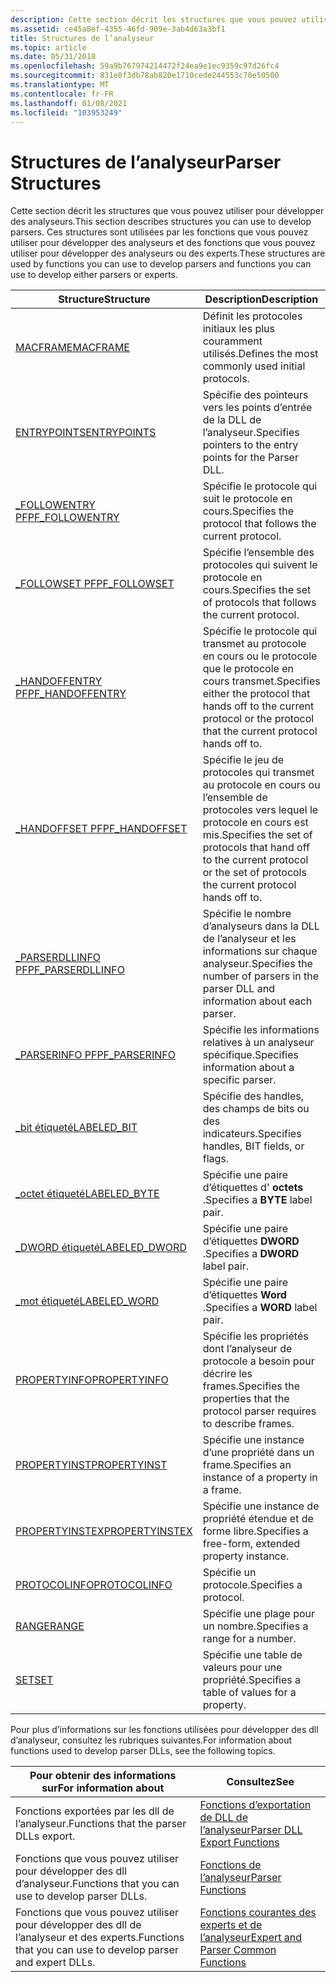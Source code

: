 ```yaml
---
description: Cette section décrit les structures que vous pouvez utiliser pour développer des analyseurs. Ces structures sont utilisées par les fonctions que vous pouvez utiliser pour développer des analyseurs et des fonctions que vous pouvez utiliser pour développer des analyseurs ou des experts.
ms.assetid: ce45a8ef-4355-46fd-909e-3ab4d63a3bf1
title: Structures de l’analyseur
ms.topic: article
ms.date: 05/31/2018
ms.openlocfilehash: 59a9b767974214472f24ea9e1ec9359c97d26fc4
ms.sourcegitcommit: 831e8f3db78ab820e1710cede244553c70e50500
ms.translationtype: MT
ms.contentlocale: fr-FR
ms.lasthandoff: 01/08/2021
ms.locfileid: "103953249"
---
```

# <a name="parser-structures"></a><span data-ttu-id="aad53-104">Structures de l’analyseur</span><span class="sxs-lookup"><span data-stu-id="aad53-104">Parser Structures</span></span>

<span data-ttu-id="aad53-105">Cette section décrit les structures que vous pouvez utiliser pour développer des analyseurs.</span><span class="sxs-lookup"><span data-stu-id="aad53-105">This section describes structures you can use to develop parsers.</span></span> <span data-ttu-id="aad53-106">Ces structures sont utilisées par les fonctions que vous pouvez utiliser pour développer des analyseurs et des fonctions que vous pouvez utiliser pour développer des analyseurs ou des experts.</span><span class="sxs-lookup"><span data-stu-id="aad53-106">These structures are used by functions you can use to develop parsers and functions you can use to develop either parsers or experts.</span></span>



| <span data-ttu-id="aad53-107">Structure</span><span class="sxs-lookup"><span data-stu-id="aad53-107">Structure</span></span>                                 | <span data-ttu-id="aad53-108">Description</span><span class="sxs-lookup"><span data-stu-id="aad53-108">Description</span></span>                                                                                                                     |
|-------------------------------------------|---------------------------------------------------------------------------------------------------------------------------------|
| [<span data-ttu-id="aad53-109">MACFRAME</span><span class="sxs-lookup"><span data-stu-id="aad53-109">MACFRAME</span></span>](macframe.md)                  | <span data-ttu-id="aad53-110">Définit les protocoles initiaux les plus couramment utilisés.</span><span class="sxs-lookup"><span data-stu-id="aad53-110">Defines the most commonly used initial protocols.</span></span>                                                                               |
| [<span data-ttu-id="aad53-111">ENTRYPOINTS</span><span class="sxs-lookup"><span data-stu-id="aad53-111">ENTRYPOINTS</span></span>](entrypoints.md)            | <span data-ttu-id="aad53-112">Spécifie des pointeurs vers les points d’entrée de la DLL de l’analyseur.</span><span class="sxs-lookup"><span data-stu-id="aad53-112">Specifies pointers to the entry points for the Parser DLL.</span></span>                                                                      |
| [<span data-ttu-id="aad53-113">\_FOLLOWENTRY PF</span><span class="sxs-lookup"><span data-stu-id="aad53-113">PF\_FOLLOWENTRY</span></span>](pf-followentry.md)     | <span data-ttu-id="aad53-114">Spécifie le protocole qui suit le protocole en cours.</span><span class="sxs-lookup"><span data-stu-id="aad53-114">Specifies the protocol that follows the current protocol.</span></span>                                                                       |
| [<span data-ttu-id="aad53-115">\_FOLLOWSET PF</span><span class="sxs-lookup"><span data-stu-id="aad53-115">PF\_FOLLOWSET</span></span>](pf-followset.md)         | <span data-ttu-id="aad53-116">Spécifie l’ensemble des protocoles qui suivent le protocole en cours.</span><span class="sxs-lookup"><span data-stu-id="aad53-116">Specifies the set of protocols that follows the current protocol.</span></span>                                                               |
| [<span data-ttu-id="aad53-117">\_HANDOFFENTRY PF</span><span class="sxs-lookup"><span data-stu-id="aad53-117">PF\_HANDOFFENTRY</span></span>](pf-handoffentry.md)   | <span data-ttu-id="aad53-118">Spécifie le protocole qui transmet au protocole en cours ou le protocole que le protocole en cours transmet.</span><span class="sxs-lookup"><span data-stu-id="aad53-118">Specifies either the protocol that hands off to the current protocol or the protocol that the current protocol hands off to.</span></span>    |
| [<span data-ttu-id="aad53-119">\_HANDOFFSET PF</span><span class="sxs-lookup"><span data-stu-id="aad53-119">PF\_HANDOFFSET</span></span>](pf-handoffset.md)       | <span data-ttu-id="aad53-120">Spécifie le jeu de protocoles qui transmet au protocole en cours ou l’ensemble de protocoles vers lequel le protocole en cours est mis.</span><span class="sxs-lookup"><span data-stu-id="aad53-120">Specifies the set of protocols that hand off to the current protocol or the set of protocols the current protocol hands off to.</span></span> |
| [<span data-ttu-id="aad53-121">\_PARSERDLLINFO PF</span><span class="sxs-lookup"><span data-stu-id="aad53-121">PF\_PARSERDLLINFO</span></span>](pf-parserdllinfo.md) | <span data-ttu-id="aad53-122">Spécifie le nombre d’analyseurs dans la DLL de l’analyseur et les informations sur chaque analyseur.</span><span class="sxs-lookup"><span data-stu-id="aad53-122">Specifies the number of parsers in the parser DLL and information about each parser.</span></span>                                            |
| [<span data-ttu-id="aad53-123">\_PARSERINFO PF</span><span class="sxs-lookup"><span data-stu-id="aad53-123">PF\_PARSERINFO</span></span>](pf-parserinfo.md)       | <span data-ttu-id="aad53-124">Spécifie les informations relatives à un analyseur spécifique.</span><span class="sxs-lookup"><span data-stu-id="aad53-124">Specifies information about a specific parser.</span></span>                                                                                  |
| [<span data-ttu-id="aad53-125">\_bit étiqueté</span><span class="sxs-lookup"><span data-stu-id="aad53-125">LABELED\_BIT</span></span>](labeled-bit.md)           | <span data-ttu-id="aad53-126">Spécifie des handles, des champs de bits ou des indicateurs.</span><span class="sxs-lookup"><span data-stu-id="aad53-126">Specifies handles, BIT fields, or flags.</span></span>                                                                                        |
| [<span data-ttu-id="aad53-127">\_octet étiqueté</span><span class="sxs-lookup"><span data-stu-id="aad53-127">LABELED\_BYTE</span></span>](labeled-byte.md)         | <span data-ttu-id="aad53-128">Spécifie une paire d’étiquettes d' **octets** .</span><span class="sxs-lookup"><span data-stu-id="aad53-128">Specifies a **BYTE** label pair.</span></span>                                                                                                |
| [<span data-ttu-id="aad53-129">\_DWORD étiqueté</span><span class="sxs-lookup"><span data-stu-id="aad53-129">LABELED\_DWORD</span></span>](labeled-dword.md)       | <span data-ttu-id="aad53-130">Spécifie une paire d’étiquettes **DWORD** .</span><span class="sxs-lookup"><span data-stu-id="aad53-130">Specifies a **DWORD** label pair.</span></span>                                                                                               |
| [<span data-ttu-id="aad53-131">\_mot étiqueté</span><span class="sxs-lookup"><span data-stu-id="aad53-131">LABELED\_WORD</span></span>](labeled-word.md)         | <span data-ttu-id="aad53-132">Spécifie une paire d’étiquettes **Word** .</span><span class="sxs-lookup"><span data-stu-id="aad53-132">Specifies a **WORD** label pair.</span></span>                                                                                                |
| [<span data-ttu-id="aad53-133">PROPERTYINFO</span><span class="sxs-lookup"><span data-stu-id="aad53-133">PROPERTYINFO</span></span>](propertyinfo.md)          | <span data-ttu-id="aad53-134">Spécifie les propriétés dont l’analyseur de protocole a besoin pour décrire les frames.</span><span class="sxs-lookup"><span data-stu-id="aad53-134">Specifies the properties that the protocol parser requires to describe frames.</span></span>                                                  |
| [<span data-ttu-id="aad53-135">PROPERTYINST</span><span class="sxs-lookup"><span data-stu-id="aad53-135">PROPERTYINST</span></span>](propertyinst.md)          | <span data-ttu-id="aad53-136">Spécifie une instance d’une propriété dans un frame.</span><span class="sxs-lookup"><span data-stu-id="aad53-136">Specifies an instance of a property in a frame.</span></span>                                                                                 |
| [<span data-ttu-id="aad53-137">PROPERTYINSTEX</span><span class="sxs-lookup"><span data-stu-id="aad53-137">PROPERTYINSTEX</span></span>](propertyinstex.md)      | <span data-ttu-id="aad53-138">Spécifie une instance de propriété étendue et de forme libre.</span><span class="sxs-lookup"><span data-stu-id="aad53-138">Specifies a free-form, extended property instance.</span></span>                                                                              |
| [<span data-ttu-id="aad53-139">PROTOCOLINFO</span><span class="sxs-lookup"><span data-stu-id="aad53-139">PROTOCOLINFO</span></span>](protocolinfo.md)          | <span data-ttu-id="aad53-140">Spécifie un protocole.</span><span class="sxs-lookup"><span data-stu-id="aad53-140">Specifies a protocol.</span></span>                                                                                                           |
| [<span data-ttu-id="aad53-141">RANGE</span><span class="sxs-lookup"><span data-stu-id="aad53-141">RANGE</span></span>](range.md)                        | <span data-ttu-id="aad53-142">Spécifie une plage pour un nombre.</span><span class="sxs-lookup"><span data-stu-id="aad53-142">Specifies a range for a number.</span></span>                                                                                                 |
| [<span data-ttu-id="aad53-143">SET</span><span class="sxs-lookup"><span data-stu-id="aad53-143">SET</span></span>](set.md)                            | <span data-ttu-id="aad53-144">Spécifie une table de valeurs pour une propriété.</span><span class="sxs-lookup"><span data-stu-id="aad53-144">Specifies a table of values for a property.</span></span>                                                                                     |



 

<span data-ttu-id="aad53-145">Pour plus d’informations sur les fonctions utilisées pour développer des dll d’analyseur, consultez les rubriques suivantes.</span><span class="sxs-lookup"><span data-stu-id="aad53-145">For information about functions used to develop parser DLLs, see the following topics.</span></span>



| <span data-ttu-id="aad53-146">Pour obtenir des informations sur</span><span class="sxs-lookup"><span data-stu-id="aad53-146">For information about</span></span>                                         | <span data-ttu-id="aad53-147">Consultez</span><span class="sxs-lookup"><span data-stu-id="aad53-147">See</span></span>                                                                          |
|---------------------------------------------------------------|------------------------------------------------------------------------------|
| <span data-ttu-id="aad53-148">Fonctions exportées par les dll de l’analyseur.</span><span class="sxs-lookup"><span data-stu-id="aad53-148">Functions that the parser DLLs export.</span></span>                        | [<span data-ttu-id="aad53-149">Fonctions d’exportation de DLL de l’analyseur</span><span class="sxs-lookup"><span data-stu-id="aad53-149">Parser DLL Export Functions</span></span>](parser-dll-export-functions.md)               |
| <span data-ttu-id="aad53-150">Fonctions que vous pouvez utiliser pour développer des dll d’analyseur.</span><span class="sxs-lookup"><span data-stu-id="aad53-150">Functions that you can use to develop parser DLLs.</span></span>            | [<span data-ttu-id="aad53-151">Fonctions de l’analyseur</span><span class="sxs-lookup"><span data-stu-id="aad53-151">Parser Functions</span></span>](parser-functions.md)                                     |
| <span data-ttu-id="aad53-152">Fonctions que vous pouvez utiliser pour développer des dll de l’analyseur et des experts.</span><span class="sxs-lookup"><span data-stu-id="aad53-152">Functions that you can use to develop parser and expert DLLs.</span></span> | [<span data-ttu-id="aad53-153">Fonctions courantes des experts et de l’analyseur</span><span class="sxs-lookup"><span data-stu-id="aad53-153">Expert and Parser Common Functions</span></span>](expert-and-parser-common-functions.md) |



 

 

 



